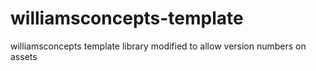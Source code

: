 williamsconcepts-template
=========================

williamsconcepts template library modified to allow version numbers on assets